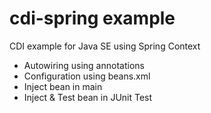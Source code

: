 # cdi-spring example
CDI example for Java SE using Spring Context

* Autowiring using annotations
* Configuration using beans.xml
* Inject bean in main
* Inject & Test bean in JUnit Test
